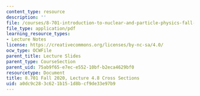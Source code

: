 ```yaml
---
content_type: resource
description: ''
file: /courses/8-701-introduction-to-nuclear-and-particle-physics-fall-2020/a0dc9c283c621b151d8bcf9de33e97b9_MIT8_701f20_lec4.8.pdf
file_type: application/pdf
learning_resource_types:
- Lecture Notes
license: https://creativecommons.org/licenses/by-nc-sa/4.0/
ocw_type: OCWFile
parent_title: Lecture Slides
parent_type: CourseSection
parent_uid: 75ab9f65-e7ec-e552-10bf-b2eca4629bf0
resourcetype: Document
title: 8.701 Fall 2020, Lecture 4.8 Cross Sections
uid: a0dc9c28-3c62-1b15-1d8b-cf9de33e97b9
---
```


